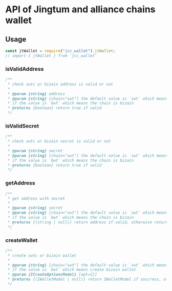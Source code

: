 # API of Jingtum and alliance chains wallet

## Usage

```javascript
const jtWallet = require("jcc_wallet").jtWallet;
// import { jtWallet } from 'jcc_wallet'
```

### isValidAddress

```javascript
/**
 * check swtc or bizain address is valid or not
 *
 * @param {string} address
 * @param {string} [chain="swt"] the default value is `swt` which means the chain is swtc,
 * if the value is `bwt` which means the chain is bizain
 * @returns {boolean} return true if valid
 */
```

### isValidSecret

```javascript
/**
 * check swtc or bizain secret is valid or not
 *
 * @param {string} secret
 * @param {string} [chain="swt"] the default value is `swt` which means the chain is swtc,
 * if the value is `bwt` which means the chain is bizain
 * @returns {boolean} return true if valid
 */
```

### getAddress

```javascript
/**
 * get address with secret
 *
 * @param {string} secret
 * @param {string} [chain="swt"] the default value is `swt` which means the chain is swtc,
 * if the value is `bwt` which means the chain is bizain
 * @returns {(string | null)} return address if valid, otherwise return null
 */
```

### createWallet

```javascript
/**
 * create swtc or bizain wallet
 *
 * @param {string} [chain="swt"] the default value is `swt` which means create swtc wallet,
 * if the value is `bwt` which means create bizain wallet
 * @param {ICreateOptionsModel} [opt={}]
 * @returns {(IWalletModel | null)} return IWalletModel if succress, otherwise return null
 */
```
